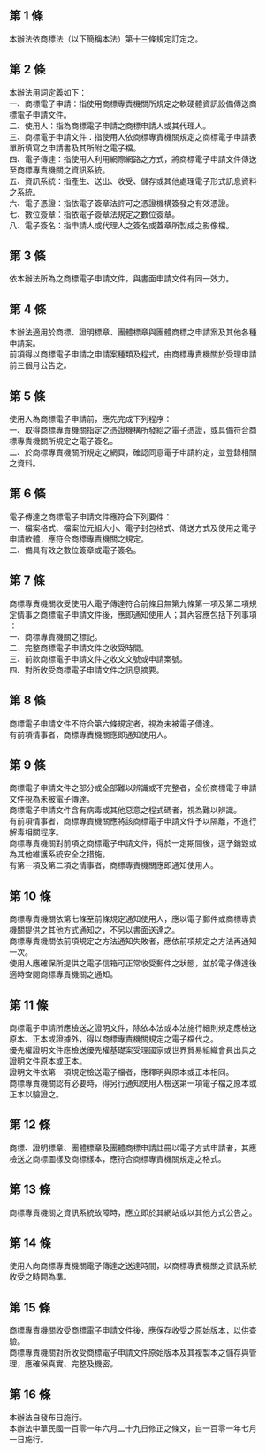 第 1 條
-------
本辦法依商標法（以下簡稱本法）第十三條規定訂定之。

第 2 條
-------
本辦法用詞定義如下：  
一、商標電子申請：指使用商標專責機關所規定之軟硬體資訊設備傳送商  
    標電子申請文件。  
二、使用人：指為商標電子申請之商標申請人或其代理人。  
三、商標電子申請文件：指使用人依商標專責機關規定之商標電子申請表  
    單所填寫之申請書及其所附之電子檔。  
四、電子傳達：指使用人利用網際網路之方式，將商標電子申請文件傳送  
    至商標專責機關之資訊系統。  
五、資訊系統：指產生、送出、收受、儲存或其他處理電子形式訊息資料  
    之系統。  
六、電子憑證：指依電子簽章法許可之憑證機構簽發之有效憑證。  
七、數位簽章：指依電子簽章法規定之數位簽章。  
八、電子簽名：指申請人或代理人之簽名或蓋章所製成之影像檔。

第 3 條
-------
依本辦法所為之商標電子申請文件，與書面申請文件有同一效力。

第 4 條
-------
本辦法適用於商標、證明標章、團體標章與團體商標之申請案及其他各種  
申請案。  
前項得以商標電子申請之申請案種類及程式，由商標專責機關於受理申請  
前三個月公告之。

第 5 條
-------
使用人為商標電子申請前，應先完成下列程序：  
一、取得商標專責機關指定之憑證機構所發給之電子憑證，或具備符合商  
    標專責機關所規定之電子簽名。  
二、於商標專責機關所規定之網頁，確認同意電子申請約定，並登錄相關  
    之資料。

第 6 條
-------
電子傳達之商標電子申請文件應符合下列要件：  
一、檔案格式、檔案位元組大小、電子封包格式、傳送方式及使用之電子  
    申請軟體，應符合商標專責機關之規定。  
二、備具有效之數位簽章或電子簽名。

第 7 條
-------
商標專責機關收受使用人電子傳達符合前條且無第九條第一項及第二項規  
定情事之商標電子申請文件後，應即通知使用人；其內容應包括下列事項  
：  
一、商標專責機關之標記。  
二、完整商標電子申請文件之收受時間。  
三、前款商標電子申請文件之收文文號或申請案號。  
四、對所收受商標電子申請文件之訊息摘要。

第 8 條
-------
商標電子申請文件不符合第六條規定者，視為未被電子傳達。  
有前項情事者，商標專責機關應即通知使用人。

第 9 條
-------
商標電子申請文件之部分或全部難以辨識或不完整者，全份商標電子申請  
文件視為未被電子傳達。  
商標電子申請文件含有病毒或其他惡意之程式碼者，視為難以辨識。  
有前項情事者，商標專責機關應將該商標電子申請文件予以隔離，不進行  
解毒相關程序。  
商標專責機關對前項之商標電子申請文件，得於一定期間後，逕予銷毀或  
為其他維護系統安全之措施。  
有第一項及第二項之情事者，商標專責機關應即通知使用人。

第 10 條
--------
商標專責機關依第七條至前條規定通知使用人，應以電子郵件或商標專責  
機關提供之其他方式通知之，不另以書面送達之。  
商標專責機關依前項規定之方法通知失敗者，應依前項規定之方法再通知  
一次。  
使用人應確保所提供之電子信箱可正常收受郵件之狀態，並於電子傳達後  
適時查閱商標專責機關之通知。

第 11 條
--------
商標電子申請所應檢送之證明文件，除依本法或本法施行細則規定應檢送  
原本、正本或證據外，得以商標專責機關規定之電子檔代之。  
優先權證明文件應檢送優先權基礎案受理國家或世界貿易組織會員出具之  
證明文件原本或正本。  
證明文件依第一項規定檢送電子檔者，應釋明與原本或正本相同。  
商標專責機關認有必要時，得另行通知使用人檢送第一項電子檔之原本或  
正本以驗證之。

第 12 條
--------
商標、證明標章、團體標章及團體商標申請註冊以電子方式申請者，其應  
檢送之商標圖樣及商標樣本，應符合商標專責機關規定之格式。

第 13 條
--------
商標專責機關之資訊系統故障時，應立即於其網站或以其他方式公告之。

第 14 條
--------
使用人向商標專責機關電子傳達之送達時間，以商標專責機關之資訊系統  
收受之時間為準。

第 15 條
--------
商標專責機關收受商標電子申請文件後，應保存收受之原始版本，以供查  
驗。  
商標專責機關對所收受商標電子申請文件原始版本及其複製本之儲存與管  
理，應確保真實、完整及機密。

第 16 條
--------
本辦法自發布日施行。  
本辦法中華民國一百零一年六月二十九日修正之條文，自一百零一年七月  
一日施行。

